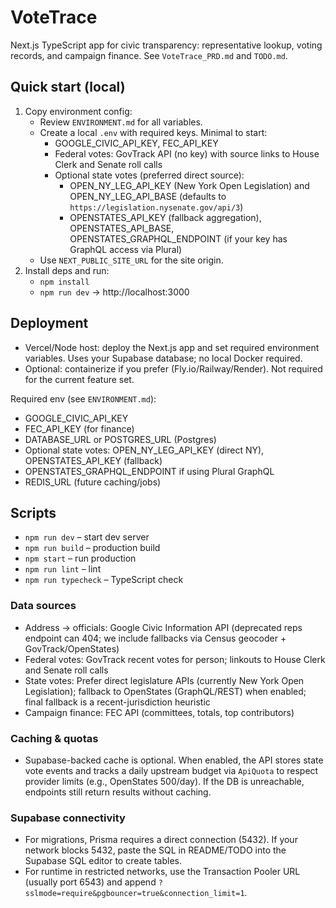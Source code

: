 # VoteTrace

Next.js TypeScript app for civic transparency: representative lookup, voting records, and campaign finance. See `VoteTrace_PRD.md` and `TODO.md`.

## Quick start (local)
1. Copy environment config:
   - Review `ENVIRONMENT.md` for all variables.
   - Create a local `.env` with required keys. Minimal to start:
     - GOOGLE_CIVIC_API_KEY, FEC_API_KEY
      - Federal votes: GovTrack API (no key) with source links to House Clerk and Senate roll calls
     - Optional state votes (preferred direct source):
        - OPEN_NY_LEG_API_KEY (New York Open Legislation) and OPEN_NY_LEG_API_BASE (defaults to `https://legislation.nysenate.gov/api/3`)
        - OPENSTATES_API_KEY (fallback aggregation), OPENSTATES_API_BASE, OPENSTATES_GRAPHQL_ENDPOINT (if your key has GraphQL access via Plural)
   - Use `NEXT_PUBLIC_SITE_URL` for the site origin.
2. Install deps and run:
   - `npm install`
   - `npm run dev` → http://localhost:3000

## Deployment
- Vercel/Node host: deploy the Next.js app and set required environment variables. Uses your Supabase database; no local Docker required.
- Optional: containerize if you prefer (Fly.io/Railway/Render). Not required for the current feature set.

Required env (see `ENVIRONMENT.md`):
- GOOGLE_CIVIC_API_KEY
- FEC_API_KEY (for finance)
- DATABASE_URL or POSTGRES_URL (Postgres)
- Optional state votes: OPEN_NY_LEG_API_KEY (direct NY), OPENSTATES_API_KEY (fallback)
- OPENSTATES_GRAPHQL_ENDPOINT if using Plural GraphQL
- REDIS_URL (future caching/jobs)

## Scripts
- `npm run dev` – start dev server
- `npm run build` – production build
- `npm start` – run production
- `npm run lint` – lint
- `npm run typecheck` – TypeScript check

### Data sources
- Address → officials: Google Civic Information API (deprecated reps endpoint can 404; we include fallbacks via Census geocoder + GovTrack/OpenStates)
- Federal votes: GovTrack recent votes for person; linkouts to House Clerk and Senate roll calls
- State votes: Prefer direct legislature APIs (currently New York Open Legislation); fallback to OpenStates (GraphQL/REST) when enabled; final fallback is a recent-jurisdiction heuristic
- Campaign finance: FEC API (committees, totals, top contributors)

### Caching & quotas
- Supabase-backed cache is optional. When enabled, the API stores state vote events and tracks a daily upstream budget via `ApiQuota` to respect provider limits (e.g., OpenStates 500/day). If the DB is unreachable, endpoints still return results without caching.

### Supabase connectivity
- For migrations, Prisma requires a direct connection (5432). If your network blocks 5432, paste the SQL in README/TODO into the Supabase SQL editor to create tables.
- For runtime in restricted networks, use the Transaction Pooler URL (usually port 6543) and append `?sslmode=require&pgbouncer=true&connection_limit=1`.


